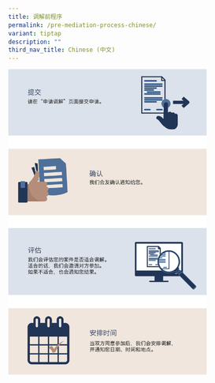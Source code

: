 ```yaml
---
title: 调解前程序
permalink: /pre-mediation-process-chinese/
variant: tiptap
description: ""
third_nav_title: Chinese (中文)
---
```

<p></p>
<p></p>
<p></p>
<div class="isomer-image-wrapper">
<img style="width: 80%;" height="auto" width="100%" alt="" src="/images/Web Revamp pics/WEB GRAPHICS CHINESE/Pre_Mediation_Process_Chinese_V3.png">
</div>
<p></p>
